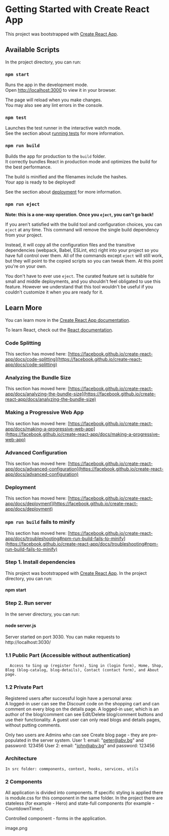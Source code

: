# Getting Started with Create React App

This project was bootstrapped with [Create React App](https://github.com/facebook/create-react-app).

## Available Scripts

In the project directory, you can run:

### `npm start`

Runs the app in the development mode.\
Open [http://localhost:3000](http://localhost:3000) to view it in your browser.

The page will reload when you make changes.\
You may also see any lint errors in the console.

### `npm test`

Launches the test runner in the interactive watch mode.\
See the section about [running tests](https://facebook.github.io/create-react-app/docs/running-tests) for more information.

### `npm run build`

Builds the app for production to the `build` folder.\
It correctly bundles React in production mode and optimizes the build for the best performance.

The build is minified and the filenames include the hashes.\
Your app is ready to be deployed!

See the section about [deployment](https://facebook.github.io/create-react-app/docs/deployment) for more information.

### `npm run eject`

**Note: this is a one-way operation. Once you `eject`, you can't go back!**

If you aren't satisfied with the build tool and configuration choices, you can `eject` at any time. This command will remove the single build dependency from your project.

Instead, it will copy all the configuration files and the transitive dependencies (webpack, Babel, ESLint, etc) right into your project so you have full control over them. All of the commands except `eject` will still work, but they will point to the copied scripts so you can tweak them. At this point you're on your own.

You don't have to ever use `eject`. The curated feature set is suitable for small and middle deployments, and you shouldn't feel obligated to use this feature. However we understand that this tool wouldn't be useful if you couldn't customize it when you are ready for it.

## Learn More

You can learn more in the [Create React App documentation](https://facebook.github.io/create-react-app/docs/getting-started).

To learn React, check out the [React documentation](https://reactjs.org/).

### Code Splitting

This section has moved here: [https://facebook.github.io/create-react-app/docs/code-splitting](https://facebook.github.io/create-react-app/docs/code-splitting)

### Analyzing the Bundle Size

This section has moved here: [https://facebook.github.io/create-react-app/docs/analyzing-the-bundle-size](https://facebook.github.io/create-react-app/docs/analyzing-the-bundle-size)

### Making a Progressive Web App

This section has moved here: [https://facebook.github.io/create-react-app/docs/making-a-progressive-web-app](https://facebook.github.io/create-react-app/docs/making-a-progressive-web-app)

### Advanced Configuration

This section has moved here: [https://facebook.github.io/create-react-app/docs/advanced-configuration](https://facebook.github.io/create-react-app/docs/advanced-configuration)

### Deployment

This section has moved here: [https://facebook.github.io/create-react-app/docs/deployment](https://facebook.github.io/create-react-app/docs/deployment)

### `npm run build` fails to minify

This section has moved here: [https://facebook.github.io/create-react-app/docs/troubleshooting#npm-run-build-fails-to-minify](https://facebook.github.io/create-react-app/docs/troubleshooting#npm-run-build-fails-to-minify)


### Step 1. Install dependencies
This project was bootstrapped with [Create React App](https://github.com/facebook/create-react-app).
In the project directory, you can run: 
#### npm start
### Step 2. Run server
In the server directory, you can run: 
#### node server.js

Server started on port 3030. You can make requests to http://localhost:3030/



### 1.1 Public Part (Accessible without authentication)
      Access to Sing up (register form), Sing in (login form), Home, Shop, Blog (blog-catalog, blog-details), Contact (contact form), and About page. 

### 1.2 Private Part 
   Registered users after successful login have a personal area:  
   A logged-in user can see the Discount code on the shopping cart and can comment on every blog on the details page.
   A logged-in user, which is an author of the blog/comment can see Edit/Delete blog/comment buttons and use their functionality.
   A guest user can only read blogs and details pages, without putting comments.  

   Only two users are Admins who can see Create blog page - they are pre-populated in the server system.
       User 1:  email: "peter@abv.bg"  and password: 123456
       User 2:  email: "john@abv.bg"  and password: 123456 

### Architecture
    In src folder: commponents, context, hooks, services, utils 
    
### 2 Components
   All application is divided into components. If specific styling is applied there is module.css for this component in the same folder. 
   In the project there are stateless (for example - Hero) and state-full components (for example - CountdownTimer).

   Controlled component - forms in the application.

image.png